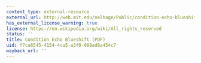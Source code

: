 ```yaml
---
content_type: external-resource
external_url: http://web.mit.edu/nelhage/Public/condition-echo-blueshift/case-nightmare-green/Handouts/rules-scenario.pdf
has_external_license_warning: true
license: https://en.wikipedia.org/wiki/All_rights_reserved
status: ''
title: Condition Echo Blueshift (PDF)
uid: f7ca6545-4154-4ca5-a3f0-008ad8a454c7
wayback_url: ''
---
```

